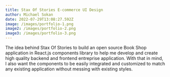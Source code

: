 ```yaml
---
title: Stax Of Stories E-commerce UI Design
author: Michael Sokan
date: 2022-07-29T13:08:27.592Z
image: /images/portfolio-1.png
image2: /images/portfolio-2.png
image3: /images/portfolio-3.png
---
```

The idea behind Stax Of Stories to build an open source Book Shop application in React.js components library to help me develop and create high quality backend and frontend entreprise application. With that in mind, I also want the components to be easily integrated and customized to match any existing application without messing with existing styles.